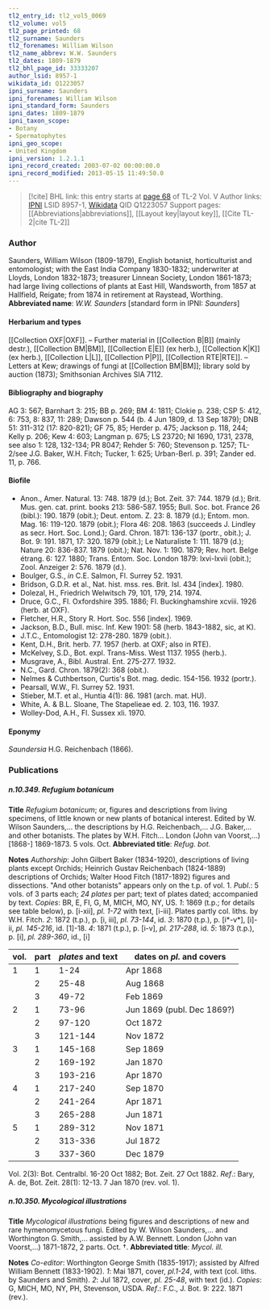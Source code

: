 ```yaml
---
tl2_entry_id: tl2_vol5_0069
tl2_volume: vol5
tl2_page_printed: 68
tl2_surname: Saunders
tl2_forenames: William Wilson
tl2_name_abbrev: W.W. Saunders
tl2_dates: 1809-1879
tl2_bhl_page_id: 33333207
author_lsid: 8957-1
wikidata_id: Q1223057
ipni_surname: Saunders
ipni_forenames: William Wilson
ipni_standard_form: Saunders
ipni_dates: 1809-1879
ipni_taxon_scope: 
- Botany
- Spermatophytes
ipni_geo_scope: 
- United Kingdom
ipni_version: 1.2.1.1
ipni_record_created: 2003-07-02 00:00:00.0
ipni_record_modified: 2013-05-15 11:49:50.0
---
```


> [!cite] BHL link: this entry starts at [page 68](https://www.biodiversitylibrary.org/page/33333207) of TL-2 Vol. V
> Author links: [IPNI](https://www.ipni.org/a/8957-1) LSID 8957-1, [Wikidata](https://www.wikidata.org/wiki/Q1223057) QID Q1223057
> Support pages: [[Abbreviations|abbreviations]], [[Layout key|layout key]], [[Cite TL-2|cite TL-2]]

### Author

Saunders, William Wilson (1809-1879), English botanist, horticulturist and entomologist; with the East India Company 1830-1832; underwriter at Lloyds, London 1832-1873; treasurer Linnean Society, London 1861-1873; had large living collections of plants at East Hill, Wandsworth, from 1857 at Hallfield, Reigate; from 1874 in retirement at Raystead, Worthing. 
**Abbreviated name**: *W.W. Saunders* \[standard form in IPNI: *Saunders*\]

#### Herbarium and types

[[Collection OXF|OXF]]. – Further material in [[Collection B|B]] (mainly destr.), [[Collection BM|BM]], [[Collection E|E]] (ex herb.), [[Collection K|K]] (ex herb.), [[Collection L|L]], [[Collection P|P]], [[Collection RTE|RTE]]. – Letters at Kew; drawings of fungi at [[Collection BM|BM]]; library sold by auction (1873); Smithsonian Archives SIA 7112.

#### Bibliography and biography

AG 3: 567; Barnhart 3: 215; BB p. 269; BM 4: 1811; Clokie p. 238; CSP 5: 412, 6: 753, 8: 837, 11: 289; Dawson p. 544 (b. 4 Jun 1809, d. 13 Sep 1879); DNB 51: 311-312 (17: 820-821); GF 75, 85; Herder p. 475; Jackson p. 118, 244; Kelly p. 206; Kew 4: 603; Langman p. 675; LS 23720; NI 1690, 1731, 2378, see also 1: 128, 132-134; PR 8047; Rehder 5: 760; Stevenson p. 1257; TL-2/see J.G. Baker, W.H. Fitch; Tucker, 1: 625; Urban-Berl. p. 391; Zander ed. 11, p. 766.

#### Biofile

- Anon., Amer. Natural. 13: 748. 1879 (d.); Bot. Zeit. 37: 744. 1879 (d.); Brit. Mus. gen. cat. print. books 213: 586-587. 1955; Bull. Soc. bot. France 26 (bibl.): 190. 1879 (obit.); Deut. entom. Z. 23: 8. 1879 (d.); Entom. mon. Mag. 16: 119-120. 1879 (obit.); Flora 46: 208. 1863 (succeeds J. Lindley as secr. Hort. Soc. Lond.); Gard. Chron. 1871: 136-137 (portr., obit.); J. Bot. 9: 191. 1871, 17: 320. 1879 (obit.); Le Naturaliste 1: 111. 1879 (d.); Nature 20: 836-837. 1879 (obit.); Nat. Nov. 1: 190. 1879; Rev. hort. Belge étrang. 6: 127. 1880; Trans. Entom. Soc. London 1879: lxvi-lxvii (obit.); Zool. Anzeiger 2: 576. 1879 (d.).
- Boulger, G.S., *in* C.E. Salmon, Fl. Surrey 52. 1931.
- Bridson, G.D.R. et al., Nat. hist. mss. res. Brit. Isl. 434 \[index\]. 1980.
- Dolezal, H., Friedrich Welwitsch 79, 101, 179, 214. 1974.
- Druce, G.C., Fl. Oxfordshire 395. 1886; Fl. Buckinghamshire xcviii. 1926 (herb. at OXF).
- Fletcher, H.R., Story R. Hort. Soc. 556 \[index\]. 1969.
- Jackson, B.D., Bull. misc. Inf. Kew 1901: 58 (herb. 1843-1882, sic, at K).
- J.T.C., Entomologist 12: 278-280. 1879 (obit.).
- Kent, D.H., Brit. herb. 77. 1957 (herb. at OXF; also in RTE).
- McKelvey, S.D., Bot. expl. Trans-Miss. West 1137. 1955 (herb.).
- Musgrave, A., Bibl. Austral. Ent. 275-277. 1932.
- N.C., Gard. Chron. 1879(2): 368 (obit.).
- Nelmes & Cuthbertson, Curtis's Bot. mag. dedic. 154-156. 1932 (portr.).
- Pearsall, W.W., Fl. Surrey 52. 1931.
- Stieber, M.T. et al., Huntia 4(1): 86. 1981 (arch. mat. HU).
- White, A. & B.L. Sloane, The Stapelieae ed. 2. 103, 116. 1937.
- Wolley-Dod, A.H., Fl. Sussex xli. 1970.

#### Eponymy

*Saundersia* H.G. Reichenbach (1866).

### Publications

##### n.10.349. Refugium botanicum

**Title**
*Refugium botanicum*; or, figures and descriptions from living specimens, of little known or new plants of botanical interest. Edited by W. Wilson Saunders,... the descriptions by H.G. Reichenbach,... J.G. Baker,... and other botanists. The plates by W.H. Fitch... London (John van Voorst,...) \[1868-\] 1869-1873. 5 vols. Oct.
**Abbreviated title**: *Refug. bot.*

**Notes**
*Authorship*: John Gilbert Baker (1834-1920), descriptions of living plants except Orchids; Heinrich Gustav Reichenbach (1824-1889) descriptions of Orchids; Walter Hood Fitch (1817-1892) figures and dissections. "And other botanists" appears only on the t.p. of vol. 1.
*Publ*.: 5 vols. of 3 parts each; *24 plates* per part; text of plates dated; accompanied by text.
*Copies*: BR, E, FI, G, M, MICH, MO, NY, US.
*1*: 1869 (t.p.; for details see table below), p. \[i-xii\], *pl. 1-72* with text, \[i-iii\]. Plates partly col. liths. by W.H. Fitch.
*2*: 1872 (t.p.), p. \[i, iii\], *pl. 73-144*, id.
*3*: 1870 (t.p.), p. \[i\*-v\*\], \[i\]-ii, *pl. 145-216*, id. \[1\]-18.
*4*: 1871 (t.p.), p. \[i-v\], *pl. 217-288*, id.
*5*: 1873 (t.p.), p. \[i\], *pl. 289-360*, id., \[i\]

|vol.	|part	|*plates* and text	|dates on *pl*. and covers|
|---	|---	|---	|---	|
|1	|1	|1-24	|Apr 1868|
|	|2	|25-48	|Aug 1868|
|	|3	|49-72	|Feb 1869|
|2	|1	|73-96	|Jun 1869 (publ. Dec 1869?)|
|	|2	|97-120	|Oct 1872|
|	|3	|121-144	|Nov 1872|
|3	|1	|145-168	|Sep 1869|
|	|2	|169-192	|Jan 1870|
|	|3	|193-216	|Apr 1870|
|4	|1	|217-240	|Sep 1870|
|	|2	|241-264	|Apr 1871|
|	|3	|265-288	|Jun 1871|
|5	|1	|289-312	|Nov 1871|
|	|2	|313-336	|Jul 1872|
|	|3	|337-360	|Dec 1879|

Vol. 2(3): Bot. Centralbl. 16-20 Oct 1882; Bot. Zeit. 27 Oct 1882.
*Ref*.: Bary, A. de, Bot. Zeit. 28(1): 12-13. 7 Jan 1870 (rev. vol. 1).

##### n.10.350. Mycological illustrations

**Title**
*Mycological illustrations* being figures and descriptions of new and rare hymenomycetous fungi. Edited by W. Wilson Saunders,... and Worthington G. Smith,... assisted by A.W. Bennett. London (John van Voorst,...) 1871-1872, 2 parts. Oct. †.
**Abbreviated title**: *Mycol. ill.*

**Notes**
*Co-editor*: Worthington George Smith (1835-1917); assisted by Alfred William Bennett (1833-1902).
*1*: Mai 1871, cover, *pl.1-24*, with text (col. liths. by Saunders and Smith).
*2*: Jul 1872, cover, *pl. 25-48*, with text (id.).
*Copies*: G, MICH, MO, NY, PH, Stevenson, USDA.
*Ref*.: F.C., J. Bot. 9: 222. 1871 (rev.).

